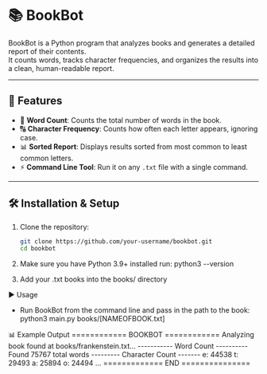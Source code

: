 # 📚 BookBot

BookBot is a Python program that analyzes books and generates a detailed report of their contents.  
It counts words, tracks character frequencies, and organizes the results into a clean, human-readable report.

---

## 🚀 Features
- 📖 **Word Count**: Counts the total number of words in the book.
- 🔠 **Character Frequency**: Counts how often each letter appears, ignoring case.
- 📊 **Sorted Report**: Displays results sorted from most common to least common letters.
- ⚡ **Command Line Tool**: Run it on any `.txt` file with a single command.

---

## 🛠️ Installation & Setup

1. Clone the repository:
   ```bash
   git clone https://github.com/your-username/bookbot.git
   cd bookbot

2. Make sure you have Python 3.9+ installed
    run: python3 --version

3. Add your .txt books into the books/ directory

▶️ Usage
- Run BookBot from the command line and pass in the path to the book:
    python3 main.py books/[NAMEOFBOOK.txt]

📊 Example Output
============ BOOKBOT ============
Analyzing book found at books/frankenstein.txt...
----------- Word Count ----------
Found 75767 total words
--------- Character Count -------
e: 44538
t: 29493
a: 25894
o: 24494
...
============= END ===============

